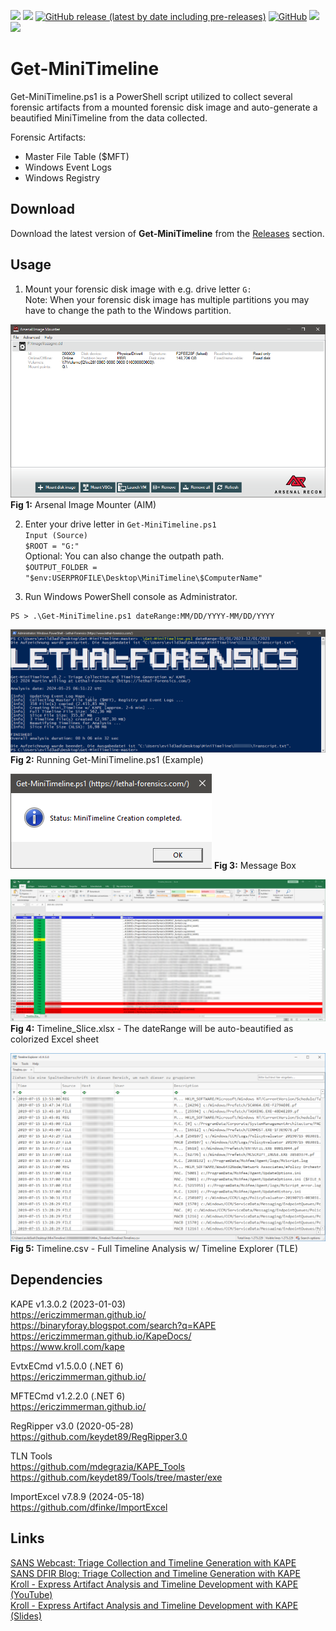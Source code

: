 <img src="https://img.shields.io/badge/Language-Powershell-blue"> <img src="https://img.shields.io/badge/Maintenance%20Level-Actively%20Developed-brightgreen"> [![GitHub release (latest by date including pre-releases)](https://img.shields.io/github/v/release/evild3ad/Get-MiniTimeline?include_prereleases&style=flat&label=Release)](https://github.com/evild3ad/Get-MiniTimeline/releases) [![GitHub](https://img.shields.io/github/license/evild3ad/Get-MiniTimeline?style=flat&label=License)](LICENSE) <a href="https://www.linkedin.com/in/martin-willing-86343565/"><img src="https://img.shields.io/badge/LinkedIn-evild3ad-0077B5.svg?logo=LinkedIn"></a> <a href="https://twitter.com/Evild3ad79"><img src="https://img.shields.io/twitter/follow/Evild3ad79?style=social"></a>

# Get-MiniTimeline
Get-MiniTimeline.ps1 is a PowerShell script utilized to collect several forensic artifacts from a mounted forensic disk image and auto-generate a beautified MiniTimeline from the data collected.

Forensic Artifacts:  
* Master File Table ($MFT)  
* Windows Event Logs  
* Windows Registry  

## Download
Download the latest version of **Get-MiniTimeline** from the [Releases](https://github.com/evild3ad/Get-MiniTimeline/releases) section.

## Usage
1. Mount your forensic disk image with e.g. drive letter `G:`  
Note: When your forensic disk image has multiple partitions you may have to change the path to the Windows partition.   

![Arsenal Image Mounter](https://github.com/evild3ad/Get-MiniTimeline/blob/9ea8d83e20d685dd14ebe3b6f646f0980579c223/Screenshots/01.png)
**Fig 1:** Arsenal Image Mounter (AIM) 

2. Enter your drive letter in `Get-MiniTimeline.ps1`  
`Input (Source)`  
`$ROOT = "G:"`   
Optional: You can also change the outpath path.  
`$OUTPUT_FOLDER = "$env:USERPROFILE\Desktop\MiniTimeline\$ComputerName"`

3. Run Windows PowerShell console as Administrator.  

```
PS > .\Get-MiniTimeline.ps1 dateRange:MM/DD/YYYY-MM/DD/YYYY  
```

![PowerShell](https://github.com/evild3ad/Get-MiniTimeline/blob/9ea8d83e20d685dd14ebe3b6f646f0980579c223/Screenshots/02.png)
**Fig 2:** Running Get-MiniTimeline.ps1 (Example)

![MessageBox](https://github.com/evild3ad/Get-MiniTimeline/blob/9ea8d83e20d685dd14ebe3b6f646f0980579c223/Screenshots/03.png)
**Fig 3:** Message Box

![Colorized Excel](https://github.com/evild3ad/Get-MiniTimeline/blob/9ea8d83e20d685dd14ebe3b6f646f0980579c223/Screenshots/04.png)
**Fig 4:** Timeline_Slice.xlsx - The dateRange will be auto-beautified as colorized Excel sheet

![Timeline Explorer](https://github.com/evild3ad/Get-MiniTimeline/blob/9ea8d83e20d685dd14ebe3b6f646f0980579c223/Screenshots/05.png)
**Fig 5:** Timeline.csv - Full Timeline Analysis w/ Timeline Explorer (TLE)

## Dependencies
KAPE v1.3.0.2 (2023-01-03)  
https://ericzimmerman.github.io/  
https://binaryforay.blogspot.com/search?q=KAPE  
https://ericzimmerman.github.io/KapeDocs/  
https://www.kroll.com/kape  

EvtxECmd v1.5.0.0 (.NET 6)  
https://ericzimmerman.github.io/  

MFTECmd v1.2.2.0 (.NET 6)  
https://ericzimmerman.github.io/    

RegRipper v3.0 (2020-05-28)     
https://github.com/keydet89/RegRipper3.0  

TLN Tools   
https://github.com/mdegrazia/KAPE_Tools   
https://github.com/keydet89/Tools/tree/master/exe   

ImportExcel v7.8.9 (2024-05-18)     
https://github.com/dfinke/ImportExcel  
  

## Links
[SANS Webcast: Triage Collection and Timeline Generation with KAPE](https://www.youtube.com/watch?v=iYyWZSNBNcw)  
[SANS DFIR Blog: Triage Collection and Timeline Generation with KAPE](https://digital-forensics.sans.org/blog/2019/08/22/triage-collection-and-timeline-generation-with-kape)  
[Kroll - Express Artifact Analysis and Timeline Development with KAPE (YouTube)](https://www.youtube.com/watch?v=O5VW0Yr7guQ)  
[Kroll - Express Artifact Analysis and Timeline Development with KAPE (Slides)](https://www.kroll.com/-/media/kroll/pdfs/webinars/artifact-analysis-timelining-with-kape.pdf)